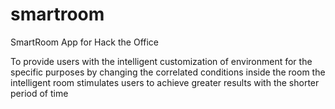 # smartroom

SmartRoom App for Hack the Office

To provide users with the intelligent customization of environment for the specific purposes by changing the correlated conditions inside the room the intelligent room stimulates users to achieve greater results with the shorter period of time
